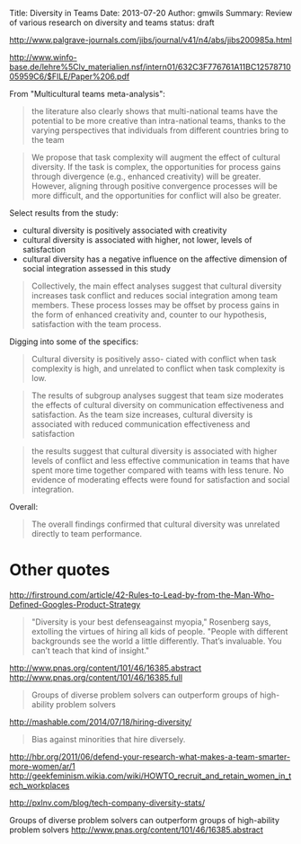 Title: Diversity in Teams
Date: 2013-07-20
Author: gmwils
Summary: Review of various research on diversity and teams
status: draft




http://www.palgrave-journals.com/jibs/journal/v41/n4/abs/jibs200985a.html

http://www.winfo-base.de/lehre%5Clv_materialien.nsf/intern01/632C3F776761A11BC1257871005959C6/$FILE/Paper%206.pdf

From "Multicultural teams meta-analysis":

> the literature also clearly shows that multi-national teams have the
> potential to be more creative than intra-national teams, thanks to the varying
> perspectives that individuals from different countries bring to the team



> We propose that task complexity will augment the effect of cultural
> diversity. If the task is complex, the opportunities for process gains
> through divergence (e.g., enhanced creativity) will be greater. However,
> aligning through positive convergence processes will be more difficult, and
> the opportunities for conflict will also be greater.

Select results from the study:

- cultural diversity is positively associated with creativity
- cultural diversity is associated with higher, not lower, levels of
  satisfaction
- cultural diversity has a negative influence on the affective dimension of
  social integration assessed in this study

> Collectively, the main effect analyses suggest that cultural diversity
> increases task conflict and reduces social integration among team
> members. These process losses may be offset by process gains in the form of
> enhanced creativity and, counter to our hypothesis, satisfaction with the
> team process.

Digging into some of the specifics:

> Cultural diversity is positively asso- ciated with conflict when task
> complexity is high, and unrelated to conflict when task complexity is low.


> The results of subgroup analyses suggest that team size moderates the
> effects of cultural diversity on communication effectiveness and
> satisfaction. As the team size increases, cultural diversity is associated
> with reduced communication effectiveness and satisfaction

> the results suggest that cultural diversity is associated with higher levels
> of conflict and less effective communication in teams that have spent more
> time together compared with teams with less tenure. No evidence of
> moderating effects were found for satisfaction and social integration.


Overall:

> The overall findings confirmed that cultural diversity was unrelated
> directly to team performance.



# Other quotes

http://firstround.com/article/42-Rules-to-Lead-by-from-the-Man-Who-Defined-Googles-Product-Strategy

> "Diversity is your best defenseagainst myopia," Rosenberg says, extolling the
> virtues of hiring all kids of people. "People with different backgrounds see
> the world a little differently. That’s invaluable. You can’t teach that kind
> of insight."

http://www.pnas.org/content/101/46/16385.abstract
http://www.pnas.org/content/101/46/16385.full

> Groups of diverse problem solvers can outperform groups of high-ability
> problem solvers


http://mashable.com/2014/07/18/hiring-diversity/

> Bias against minorities that hire diversely.


http://hbr.org/2011/06/defend-your-research-what-makes-a-team-smarter-more-women/ar/1
http://geekfeminism.wikia.com/wiki/HOWTO_recruit_and_retain_women_in_tech_workplaces

http://pxlnv.com/blog/tech-company-diversity-stats/


Groups of diverse problem solvers can outperform groups of high-ability
problem solvers
http://www.pnas.org/content/101/46/16385.abstract
